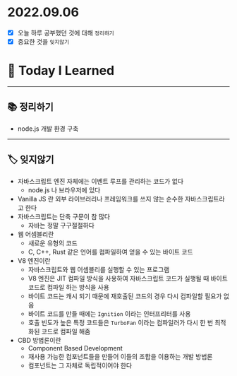 # 2022.09.06

- [x]  오늘 하루 공부했던 것에 대해 `정리하기`
- [x]  중요한 것을 `잊지않기`

# 🚩 Today I Learned

---

## 📚 정리하기

- node.js 개발 환경 구축

---

## 🏷 잊지않기

- 자바스크립트 엔진 자체에는 이벤트 루프를 관리하는 코드가 없다
    - node.js 나 브라우저에 있다
- Vanilla JS 란 외부 라이브러리나 프레임워크를 쓰지 않는 순수한 자바스크립트라고 한다
- 자바스크립트는 단축 구문이 참 많다
    - 자바는 정말 구구절절하다
- 웹 어셈블리란
    - 새로운 유형의 코드
    - C, C++, Rust 같은 언어를 컴파일하여 얻을 수 있는 바이트 코드
- V8 엔진이란
    - 자바스크립트와 웹 어셈블리를 실행할 수 있는 프로그램
    - V8 엔진은 JIT 컴파일 방식을 사용하여 자바스크립트 코드가 실행될 때 바이트 코드로 컴파일 하는 방식을 사용
    - 바이트 코드는 캐시 되기 때문에 재호출된 코드의 경우 다시 컴파일할 필요가 없음
    - 바이트 코드를 만들 때에는 `Ignition` 이라는 인터프리터를 사용
    - 호출 빈도가 높은 특정 코드들은 `TurboFan` 이라는 컴파일러가 다시 한 번 최적화된 코드로 컴파일 해줌
- CBD 방법론이란
    - Component Based Development
    - 재사용 가능한 컴포넌트들을 만들어 이들의 조합을 이용하는 개발 방법론
    - 컴포넌트는 그 자체로 독립적이어야 한다